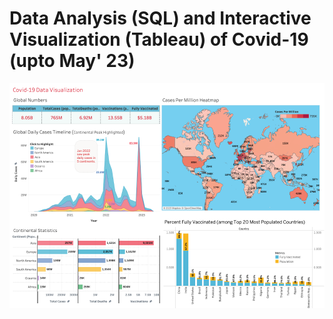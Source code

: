 # Data Analysis (SQL) and Interactive Visualization (Tableau) of Covid-19 (upto May' 23)
[![Covid-19 Tableau DashBoard](Covid19_Dashboard.png)](Covid19_Dashboard.pdf)